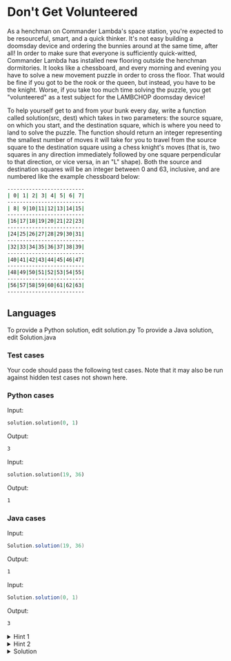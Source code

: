 # Don't Get Volunteered

As a henchman on Commander Lambda's space station, you're expected to be resourceful, smart, and a quick thinker. It's not easy building a doomsday device and ordering the bunnies around at the same time, after all! In order to make sure that everyone is sufficiently quick-witted, Commander Lambda has installed new flooring outside the henchman dormitories. It looks like a chessboard, and every morning and evening you have to solve a new movement puzzle in order to cross the floor. That would be fine if you got to be the rook or the queen, but instead, you have to be the knight. Worse, if you take too much time solving the puzzle, you get "volunteered" as a test subject for the LAMBCHOP doomsday device!

To help yourself get to and from your bunk every day, write a function called solution(src, dest) which takes in two parameters: the source square, on which you start, and the destination square, which is where you need to land to solve the puzzle.  The function should return an integer representing the smallest number of moves it will take for you to travel from the source square to the destination square using a chess knight's moves (that is, two squares in any direction immediately followed by one square perpendicular to that direction, or vice versa, in an "L" shape).  Both the source and destination squares will be an integer between 0 and 63, inclusive, and are numbered like the example chessboard below:

```bash
-------------------------
| 0| 1| 2| 3| 4| 5| 6| 7|
-------------------------
| 8| 9|10|11|12|13|14|15|
-------------------------
|16|17|18|19|20|21|22|23|
-------------------------
|24|25|26|27|28|29|30|31|
-------------------------
|32|33|34|35|36|37|38|39|
-------------------------
|40|41|42|43|44|45|46|47|
-------------------------
|48|49|50|51|52|53|54|55|
-------------------------
|56|57|58|59|60|61|62|63|
-------------------------
```

## Languages

To provide a Python solution, edit solution.py
To provide a Java solution, edit Solution.java

### Test cases

Your code should pass the following test cases.
Note that it may also be run against hidden test cases not shown here.

### Python cases

Input:

```python
solution.solution(0, 1)
```

Output:

```bash
3
```

Input:

```python
solution.solution(19, 36)
```

Output:

```bash
1
```

### Java cases

Input:

```java
Solution.solution(19, 36)
```

Output:

```bash
1
```

Input:

```java
Solution.solution(0, 1)
```

Output:

```bash
3
```

<details>
    <summary>Hint 1</summary>
    
Knight move can form a graph data structure. Your job is to find the shortest path between 2 nodes.
</details>

<details>
    <summary>Hint 2</summary>

Should you use DFS or should you use BFS?
</details>

<details>
    <summary>Solution</summary>

This is the famous problem `Knight's Tour`. The only difference is that you need to find the shortest path between 2 nodes instead of finding Halmington path, So you need to traverse the knight's movement graph, but which method to traverse? DFS is very likely to take the longest path while BFS is likely to take the shortest path. Hence, you need to implement DFS to traverse knight's movement graph.

Space complexity: $O(N^2)$ (the reason is that in worst case, you do need to store all cells in a queue to keep track of visit record)
Time complexity: $O(N^2)$ (in worst case, you might need to traverse the entire board)
</details>
